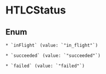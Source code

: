 
# HTLCStatus

## Enum


    * `inFlight` (value: `"in_flight"`)

    * `succeeded` (value: `"succeeded"`)

    * `failed` (value: `"failed"`)



